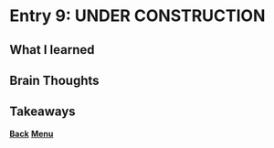 # Entry 9: UNDER CONSTRUCTION



## What I learned



## Brain Thoughts



## Takeaways



[**Back**](entry08-hit-wall.md) [**Menu**](../README.md) 